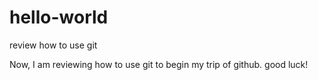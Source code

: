 # hello-world
review how to use git

Now, I am reviewing how to use git to begin my trip of github.
good luck!
